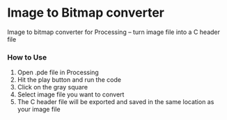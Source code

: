 # Image to Bitmap converter
Image to bitmap converter for Processing
– turn image file into a C header file

### How to Use
1. Open .pde file in Processing
2. Hit the play button and run the code
3. Click on the gray square
4. Select image file you want to convert
5. The C header file will be exported and saved in the same location as your image file
